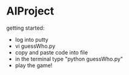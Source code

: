 # AIProject

getting started:
  - log into putty
  - vi guessWho.py
  - copy and paste code into file
  - in the terminal type "python guessWho.py"
  - play the game!
